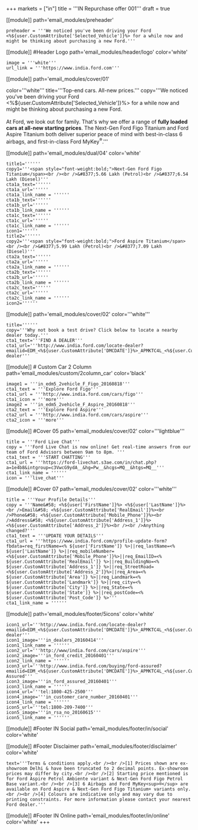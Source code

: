 +++
markets = ["in"]
title = '''IN Repurchase offer 001'''
draft = true

[[module]]
path='email_modules/preheader'


	preheader = '''We noticed you've been driving your Ford <%${user.CustomAttribute['Selected_Vehicle']}%> for a while now and might be thinking about purchasing a new Ford.'''

[[module]] #Header Logo
path='email_modules/header/logo'
color='white'

	image = '''white'''
	url_link = '''https://www.india.ford.com'''

[[module]]
path='email_modules/cover/01'

color='''white'''
title='''Top-end cars. All-new prices.'''
copy='''We noticed you've been driving your Ford <%${user.CustomAttribute['Selected_Vehicle']}%> for a while now and might be thinking about purchasing a new Ford.<br /><br />At Ford, we look out for family. That's why we offer a range of <span style="font-weight:bold">fully loaded cars at all-new starting prices</span>. The Next-Gen Ford Figo Titanium and Ford Aspire Titanium both deliver superior peace of mind with best-in-class 6 airbags, and first-in-class Ford MyKey<sup>®</sup>.'''

[[module]]
path='email_modules/dual/04'
color='white'

	title1=''''''
	copy1='''<span style="font-weight:bold;">Next-Gen Ford Figo Titanium</span><br /><br />&#8377;5.66 Lakh (Petrol)<br />&#8377;6.54 Lakh (Diesel)'''
	cta1a_text=''''''
	cta1a_url=''''''
	cta1a_link_name = ''''''
	cta1b_text=''''''
	cta1b_url=''''''
	cta1b_link_name = ''''''
	cta1c_text=''''''
	cta1c_url=''''''
	cta1c_link_name = ''''''
	icon1=''''''
	title2=''''''
	copy2='''<span style="font-weight:bold;">Ford Aspire Titanium</span><br /><br />&#8377;5.99 Lakh (Petrol)<br />&#8377;7.09 Lakh (Diesel)'''
	cta2a_text=''''''
	cta2a_url=''''''
	cta2a_link_name = ''''''
	cta2b_text=''''''
	cta2b_url=''''''
	cta2b_link_name = ''''''
	cta2c_text=''''''
	cta2c_url=''''''
	cta2c_link_name = ''''''
	icon2=''''''

[[module]]
path='email_modules/cover/02'
color='''white'''

	title=''''''
	copy='''Why not book a test drive? Click below to locate a nearby dealer today.'''
	cta1_text='''FIND A DEALER'''
	cta1_url='''http://www.india.ford.com/locate-dealer?emailid=EDM_<%${user.CustomAttribute['DMCDATE']}%>_APMKTC4L_<%${user.CustomAttribute['DMCCAMPAIGN']}%>_locate-dealer'''

[[module]] # Custom Car 2 Column
path='email_modules/custom/2column_car'
color='black'

	image1 = '''in_edm5_2vehicle_F_Figo_20160818'''
	cta1_text = '''Explore Ford Figo'''
	cta1_url = '''http://www.india.ford.com/cars/figo'''
	cta1_icon = '''more'''
	image2 = '''in_edm5_2vehicle_F_Aspire_20160818'''
	cta2_text = '''Explore Ford Aspire'''
	cta2_url = '''http://www.india.ford.com/cars/aspire'''
	cta2_icon = '''more'''

[[module]] #Cover 05
path='email_modules/cover/02'
color='''lightblue'''

	title = '''Ford Live Chat'''
	copy = '''Ford Live Chat is now online! Get real-time answers from our team of Ford Advisors between 9am to 8pm. '''
	cta1_text = '''START CHATTING'''
	cta1_url = '''https://ford-livechat.s3ae.com/in/chat.php?a=1e4b8&intgroup=c3VwcG9ydA__&hg=Pw__&hcgs=MQ__&htgs=MQ__'''
	cta1_link_name = ''''''
	icon = '''live_chat'''

[[module]] #Cover 07
path='email_modules/cover/02'
color='''white'''

	title = '''Your Profile Details'''
	copy = '''Name&#58; <%${user['FirstName']}%> <%${user['LastName']}%><br />Email&#58; <%${user.CustomAttribute['RealEmail']}%><br />Phone&#58; <%${user.CustomAttribute['Mobile_Phone']}%><br />Address&#58; <%${user.CustomAttribute['Address_1']}%> <%${user.CustomAttribute['Address_2']}%><br /><br />Anything changed?'''
	cta1_text = '''UPDATE YOUR DETAILS'''
	cta1_url = '''https://www.india.ford.com/profile-update-form?fbdata=req_firstName=<% ${user['FirstName']} %>||req_lastName=<% ${user['LastName']} %>||req_mobileNumber=<%${user.CustomAttribute['Mobile_Phone']}%>||req_EmailID=<% ${user.CustomAttribute['RealEmail']} %>||req_BuildingNo=<% ${user.CustomAttribute['Address_1']} %>||req_StreetRoad=<%${user.CustomAttribute['Address_2']}%>||req_Area=<% ${user.CustomAttribute['Area']} %>||req_Landmark=<% ${user.CustomAttribute['Landmark']} %>||req_city=<% ${user.CustomAttribute['City']} %>||req_State=<% ${user.CustomAttribute['State']} %>||req_postCode=<% ${user.CustomAttribute['Post_Code']} %>'''
	cta1_link_name = ''''''

[[module]]
path='email_modules/footer/5icons'
color='white'

	icon1_url='''http://www.india.ford.com/locate-dealer?emailid=EDM_<%${user.CustomAttribute['DMCDATE']}%>_APMKTC4L_<%${user.CustomAttribute['DMCCAMPAIGN']}%>_locate-dealer'''
	icon1_image='''in_dealers_20160414'''
	icon1_link_name = ''''''
	icon2_url='''http://www/india.ford.com/cars/aspire'''
	icon2_image='''in_ford_credit_20160401'''
	icon2_link_name = ''''''
	icon3_url='''http://www.india.ford.com/buying/ford-assured?emailid=EDM_<%${user.CustomAttribute['DMCDATE']}%>_APMKTC4L_<%${user.CustomAttribute['DMCCAMPAIGN']}%>_Ford-Assured'''
	icon3_image='''in_ford_assured_20160401'''
	icon3_link_name = ''''''
	icon4_url='''tel:1800-425-2500'''
	icon4_image='''in_customer_care_number_20160401'''
	icon4_link_name = ''''''
	icon5_url='''tel:1800-209-7400'''
	icon5_image='''in_rsa_no_20160615'''
	icon5_link_name = ''''''

[[module]] #Footer IN Social
path='email_modules/footer/in/social'
color='white'

[[module]] #Footer Disclaimer
path='email_modules/footer/disclaimer'
color='white'

	text='''Terms & conditions apply.<br /><br />[1] Prices shown are ex-showroom Delhi & have been truncated to 2 decimal points. Ex-showroom prices may differ by city.<br /><br />[2] Starting price mentioned is for Ford Aspire Petrol Ambiente variant & Next-Gen Ford Figo Petrol Base variant.<br /><br />[3] 6 Airbags and Ford MyKey<sup>®</sup> are available on Ford Aspire & Next-Gen Ford Figo Titanium+ variants only. <br /><br />[4] Colours are indicative only and may vary due to printing constraints. For more information please contact your nearest Ford dealer.'''

[[module]] #Footer IN Online
path='email_modules/footer/in/online'
color='white'
+++
